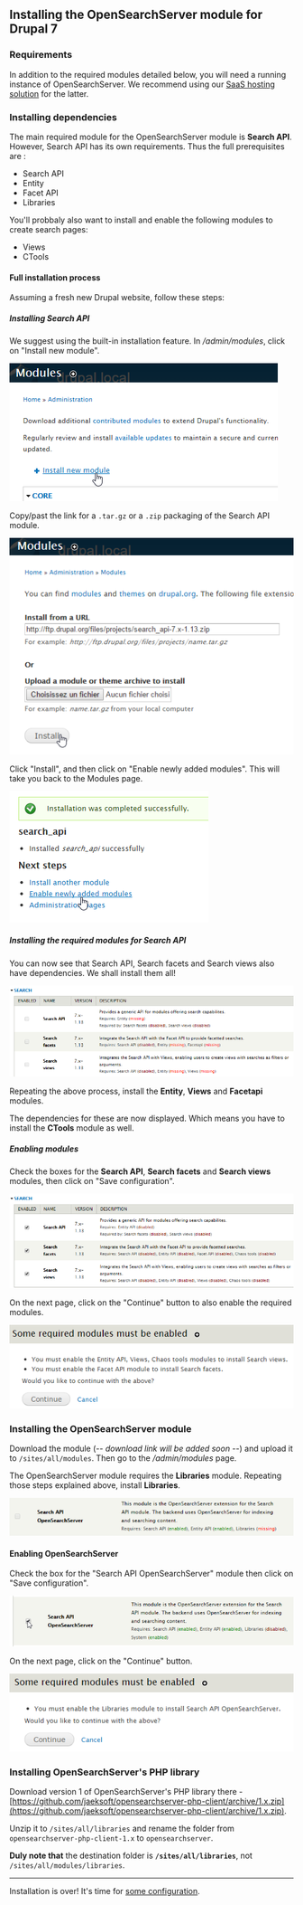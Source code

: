 ## Installing the OpenSearchServer module for Drupal 7

### Requirements

In addition to the required modules detailed below, you will need a running instance of OpenSearchServer. We recommend using our [SaaS hosting solution](http://www.opensearchserver.com/#saas) for the latter.

### Installing dependencies

The main required module for the OpenSearchServer module is **Search API**. However, Search API has its own requirements. Thus the full prerequisites are :

* Search API
* Entity
* Facet API
* Libraries

You'll probbaly also want to install and enable the following modules to create search pages:

* Views
* CTools
 
#### Full installation process

Assuming a fresh new Drupal website, follow these steps:

##### Installing Search API

We suggest using the built-in installation feature. In _/admin/modules_, click on "Install new module".

![Add new module](drupal_newmodule.png)

Copy/past the link for a `.tar.gz` or a `.zip` packaging of the Search API module.

![Install Search API](drupal_searchapi.png)

Click "Install", and then click on "Enable newly added modules". This will take you back to the Modules page.

![Go back to list of modules](drupal_enable.png)

##### Installing the required modules for Search API

You can now see that Search API, Search facets and Search views also have dependencies. We shall install them all!

![Dependencies for Search API](drupal_searchapi_dependencies.png)

Repeating the above process, install the **Entity**, **Views** and **Facetapi** modules.

The dependencies for these are now displayed. Which means you have to install the **CTools** module as well.

##### Enabling modules

Check the boxes for the **Search API**, **Search facets** and **Search views** modules, then click on "Save configuration". 
 
![Enable Search API](drupal_enablemodules.png)

On the next page, click on the "Continue" button to also enable the required modules.

![Accept enabling of other modules](drupal_enablemodules2.png)

### Installing the OpenSearchServer module

Download the module (_-- download link will be added soon --_) and upload it to `/sites/all/modules`. Then go to the _/admin/modules_ page.

The OpenSearchServer module requires the **Libraries** module. Repeating those steps explained above, install **Libraries**.

![Dependency for OpenSearchServer](drupal_searchossdependency.png)
 
#### Enabling OpenSearchServer

Check the box for the "Search API OpenSearchServer" module then click on "Save configuration". 

![Enable OpenSearchServer](drupal_searchossenable.png)

On the next page, click on the "Continue" button.
 
![Enable OpenSearchServer](drupal_searchossenable2.png)
 
### Installing OpenSearchServer's PHP library

Download version 1 of OpenSearchServer's PHP library there -  [https://github.com/jaeksoft/opensearchserver-php-client/archive/1.x.zip](https://github.com/jaeksoft/opensearchserver-php-client/archive/1.x.zip).

Unzip it to `/sites/all/libraries` and rename the folder from `opensearchserver-php-client-1.x` to `opensearchserver`.

**Duly note that** the destination folder is **`/sites/all/libraries`**, not `/sites/all/modules/libraries`.


---

Installation is over! It's time for [some configuration](configuring.md).
